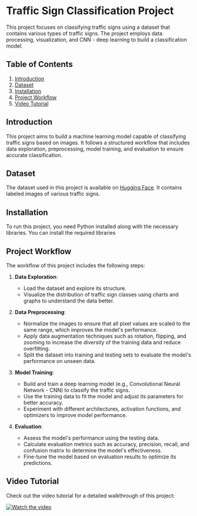# Traffic Sign Classification Project

This project focuses on classifying traffic signs using a dataset that contains various types of traffic signs. The project employs data processing, visualization, and CNN - deep learning  to build a classification model.

## Table of Contents

1. [Introduction](#introduction)
2. [Dataset](#dataset)
3. [Installation](#installation)
4. [Project Workflow](#project-workflow)
5. [Video Tutorial](#video-tutorial)

## Introduction

This project aims to build a machine learning model capable of classifying traffic signs based on images. It follows a structured workflow that includes data exploration, preprocessing, model training, and evaluation to ensure accurate classification.

## Dataset

The dataset used in this project is available on [Hugging Face](https://huggingface.co/datasets/haddany/Traffic_sign_classification). It contains labeled images of various traffic signs.

## Installation

To run this project, you need Python installed along with the necessary libraries. You can install the required libraries
## Project Workflow

The workflow of this project includes the following steps:

1. **Data Exploration**:
   - Load the dataset and explore its structure.
   - Visualize the distribution of traffic sign classes using charts and graphs to understand the data better.

2. **Data Preprocessing**:
   - Normalize the images to ensure that all pixel values are scaled to the same range, which improves the model's performance.
   - Apply data augmentation techniques such as rotation, flipping, and zooming to increase the diversity of the training data and reduce overfitting.
   - Split the dataset into training and testing sets to evaluate the model's performance on unseen data.

3. **Model Training**:
   - Build and train a deep learning model (e.g., Convolutional Neural Network - CNN) to classify the traffic signs.
   - Use the training data to fit the model and adjust its parameters for better accuracy.
   - Experiment with different architectures, activation functions, and optimizers to improve model performance.

4. **Evaluation**:
   - Assess the model's performance using the testing data.
   - Calculate evaluation metrics such as accuracy, precision, recall, and confusion matrix to determine the model's effectiveness.
   - Fine-tune the model based on evaluation results to optimize its predictions.



## Video Tutorial

Check out the video tutorial for a detailed walkthrough of this project:

[![Watch the video](https://img.youtube.com/vi/oHYM43BKT5E/hqdefault.jpg)](https://www.youtube.com/watch?v=oHYM43BKT5E)

